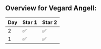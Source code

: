 
## Overview for Vegard Angell:

| Day | Star 1 | Star 2 |
| --- | ------ | ------ |
| 2 | ✅ | ✅ |
| 1 | ✅ | ✅ |
